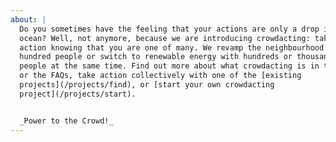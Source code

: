 ```yaml
---
about: |
  Do you sometimes have the feeling that your actions are only a drop in the
  ocean? Well, not anymore, because we are introducing crowdacting: taking
  action knowing that you are one of many. We revamp the neighbourhood with a
  hundred people or switch to renewable energy with hundreds or thousands of
  people at the same time. Find out more about what crowdacting is in the video
  or the FAQs, take action collectively with one of the [existing
  projects](/projects/find), or [start your own crowdacting
  project](/projects/start).


  _Power to the Crowd!_
---
```


